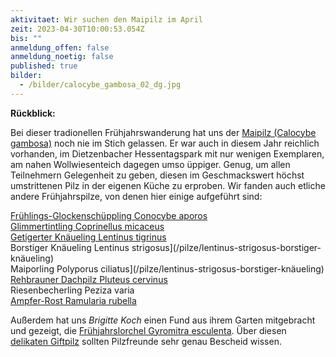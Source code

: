 ```yaml
---
aktivitaet: Wir suchen den Maipilz im April
zeit: 2023-04-30T10:00:53.054Z
bis: ""
anmeldung_offen: false
anmeldung_noetig: false
published: true
bilder:
  - /bilder/calocybe_gambosa_02_dg.jpg
---
```

**Rückblick:**

Bei dieser tradionellen Frühjahrswanderung hat uns der [Maipilz (Calocybe gambosa)](/pilze/calocybe-gambosa-maipilz) noch nie im Stich gelassen. Er war auch in diesem Jahr reichlich vorhanden, im Dietzenbacher Hessentagspark mit nur wenigen Exemplaren, am nahen Wollwiesenteich dagegen umso üppiger. Genug, um allen Teilnehmern Gelegenheit zu geben, diesen im Geschmackswert höchst umstrittenen Pilz in der eigenen Küche zu erproben. Wir fanden auch etliche andere Frühjahrspilze, von denen hier einige aufgeführt sind:

[Frühlings-Glockenschüppling Conocybe aporos](/pilze/conocybe-aporos-frühlings-glockenschüppling)\
[Glimmertintling Coprinellus micaceus](/pilze/coprinellus-micaceus-glimmertintling)\
[Getigerter Knäueling Lentinus tigrinus](/pilze/lentinus-tigrinus-getigerter-knäueling)  
Borstiger Knäueling Lentinus strigosus](/pilze/lentinus-strigosus-borstiger-knäueling)  
Maiporling Polyporus ciliatus](/pilze/lentinus-strigosus-borstiger-knäueling)  
[Rehbrauner Dachpilz Pluteus cervinus](/pilze/pluteus-cervinus-rehbrauner-dachpilz)  
Riesenbecherling Peziza varia  
[Ampfer-Rost Ramularia rubella](/pilze/ramularia-rubella-ampfer-rost)

Außerdem hat uns *Brigitte Koch* einen Fund aus ihrem Garten mitgebracht und gezeigt, die [Frühjahrslorchel Gyromitra esculenta](/pilze/gyromitra-esculenta-frühjahrslorchel). Über diesen [delikaten Giftpilz](/artikel/ein-delikater-giftpilz.html) sollten Pilzfreunde sehr genau Bescheid wissen.